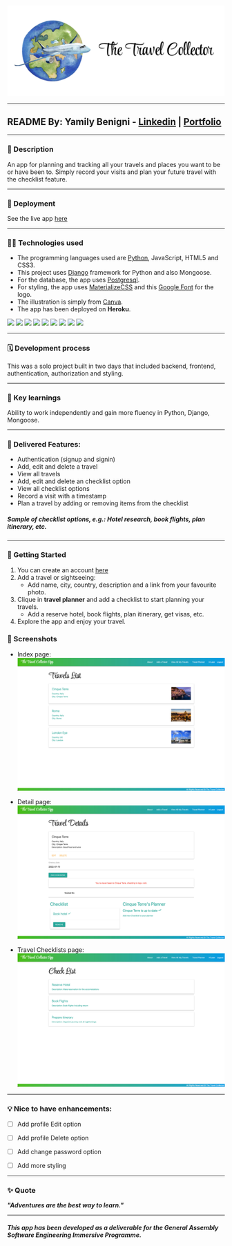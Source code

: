 ![The Travel Collector](/main_app/static/images/TravelCollector.png)
***

## README By: Yamily Benigni - [Linkedin](https://www.linkedin.com/in/yamilybenigni/) | [Portfolio](https://yamilycodes.com)


***

### 📝 Description
An app for planning and tracking all your travels and places you want to be or have been to. Simply record your visits and plan your future travel with the checklist feature.

***

### 🚀 Deployment
See the live app [here](https://travelcollector.herokuapp.com/)

***

### 👩‍💻 Technologies used
- The programming languages used are [Python](https://www.python.org/), JavaScript, HTML5 and CSS3.
- This project uses [Django](https://www.djangoproject.com/) framework for Python and also Mongoose.
- For the database, the app uses [Postgresql](https://www.postgresql.org/).
- For styling, the app uses [MaterializeCSS](https://materializecss.com/) and this [Google Font](https://fonts.google.com/share?selection.family=Style%20Script) for the logo.
- The illustration is simply from [Canva](https://canva.com).
- The app has been deployed on **Heroku**.


<code><img src="https://www.vectorlogo.zone/logos/w3_html5/w3_html5-ar21.svg" height="50"></code>
<code><img src="https://www.vectorlogo.zone/logos/w3_css/w3_css-ar21.svg" height="50"></code>
<code><img src="https://www.vectorlogo.zone/logos/javascript/javascript-ar21.svg" height="50"></code>
<code><img src="https://www.vectorlogo.zone/logos/jquery/jquery-ar21.svg" height="50"></code>
<code><img src="https://www.vectorlogo.zone/logos/visualstudio_code/visualstudio_code-ar21.svg" height="50"></code>
<code><img src="https://www.vectorlogo.zone/logos/python/python-ar21.svg" height="50"></code>
<code><img src="https://www.vectorlogo.zone/logos/djangoproject/djangoproject-ar21.svg" height="50"></code>
<code><img src="https://www.vectorlogo.zone/logos/postgresql/postgresql-ar21.svg" height="50"></code>
<code><img src="https://www.vectorlogo.zone/logos/heroku/heroku-ar21.svg" height="50"></code>

***

### 🗓 Development process
This was a solo project built in two days that included backend, frontend, authentication, authorization and styling.

***

### 🌟 Key learnings
Ability to work independently and gain more fluency in Python, Django, Mongoose.

***

### 🎉 Delivered Features:
* Authentication (signup and signin)
* Add, edit and delete a travel
* View all travels
* Add, edit and delete an checklist option
* View all checklist options
* Record a visit with a timestamp
* Plan a travel by adding or removing items from the checklist

##### Sample of checklist options, e.g.: Hotel research, book flights, plan itinerary, etc.

***

### 🎯 Getting Started
1. You can create an account [here](https://travelcollector.herokuapp.com/account/signup/)
2. Add a travel or sightseeing:
    - Add name, city, country, description and a link from your favourite photo.
3. Clique in **travel planner** and add a checklist to start planning your travels.
    - Add a reserve hotel, book flights, plan itinerary, get visas, etc.
4. Explore the app and enjoy your travel.

### 📸 Screenshots
* Index page:
![Travel index](/main_app/static/images/travel-list-page.jpg)

* Detail page:
![Travel detail](/main_app/static/images/travel-details-page.jpg)

* Travel Checklists page:
![Travel checklist](/main_app/static/images/checklist-page.jpg)

***

### 💡 Nice to have enhancements:
- [ ] Add profile Edit option
- [ ] Add profile Delete option
- [ ] Add change password option
- [ ] Add more styling


***

### ✨ Quote
***"Adventures are the best way to learn."***

***

##### This app has been developed as a deliverable for the General Assembly Software Engineering Immersive Programme.
